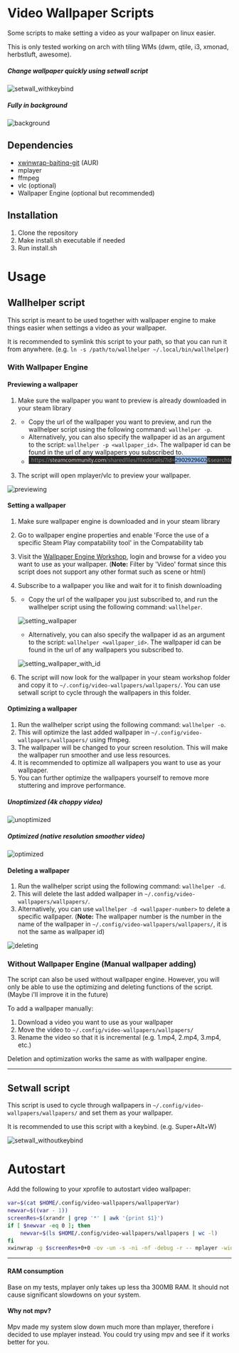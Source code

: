 # Video Wallpaper Scripts

Some scripts to make setting a video as your wallpaper on linux easier. 

This is only tested working on arch with tiling WMs (dwm, qtile, i3, xmonad, herbstluft, awesome).

##### Change wallpaper quickly using setwall script

![setwall_withkeybind](attachments/setwall_withkeybind.gif)

##### Fully in background

![background](attachments/fully_in_background.gif)

## Dependencies

- [xwinwrap-baitinq-git](https://aur.archlinux.org/packages/xwinwrap-baitinq-git/) (AUR)
- mplayer
- ffmpeg
- vlc (optional)
- Wallpaper Engine (optional but recommended)

## Installation

1. Clone the repository
2. Make install.sh executable if needed
3. Run install.sh

# Usage

## Wallhelper script

This script is meant to be used together with wallpaper engine to make things easier when settings a video as your wallpaper.

It is recommended to symlink this script to your path, so that you can run it from anywhere. (e.g. `ln -s /path/to/wallhelper ~/.local/bin/wallhelper`)

### With Wallpaper Engine

#### Previewing a wallpaper

1. Make sure the wallpaper you want to preview is already downloaded in your steam library
2. - Copy the url of the wallpaper you want to preview, and run the wallhelper script using the following command: `wallhelper -p`.
   - Alternatively, you can also specify the wallpaper id as an argument to the script: `wallhelper -p <wallpaper_id>`. The wallpaper id can be found in the url of any wallpapers you subscribed to.
   - ![Example](attachments/wallpaper_id.png)

3. The script will open mplayer/vlc to preview your wallpaper.

![previewing](attachments/previewing.gif)

#### Setting a wallpaper

1. Make sure wallpaper engine is downloaded and in your steam library
2. Go to wallpaper engine properties and enable 'Force the use of a specific Steam Play compatability tool' in the Compatability tab
3. Visit the [Wallpaper Engine Workshop](https://steamcommunity.com/workshop/browse/?appid=431960), login and browse for a video you want to use as your wallpaper. (**Note:** Filter by 'Video' format since this script does not support any other format such as scene or html)
4. Subscribe to a wallpaper you like and wait for it to finish downloading
5. - Copy the url of the wallpaper you just subscribed to, and run the wallhelper script using the following command: `wallhelper`.

   ![setting_wallpaper](attachments/setting_wallpaper.gif)

   - Alternatively, you can also specify the wallpaper id as an argument to the script: `wallhelper <wallpaper_id>`. The wallpaper id can be found in the url of any wallpapers you subscribed to.

   ![setting_wallpaper_with_id](attachments/setting_wallpaper_2.gif)

6. The script will now look for the wallpaper in your steam workshop folder and copy it to `~/.config/video-wallpapers/wallpapers/`. You can use setwall script to cycle through the wallpapers in this folder.

#### Optimizing a wallpaper

1. Run the wallhelper script using the following command: `wallhelper -o`.
2. This will optimize the last added wallpaper in `~/.config/video-wallpapers/wallpapers/` using ffmpeg.
3. The wallpaper will be changed to your screen resolution. This will make the wallpaper run smoother and use less resources.
4. It is recommended to optimize all wallpapers you want to use as your wallpaper.
5. You can further optimize the wallpapers yourself to remove more stuttering and improve performance.

##### Unoptimized (4k choppy video)

![unoptimized](attachments/unoptimized.gif)

##### Optimized (native resolution smoother video)

![optimized](attachments/optimized.gif)

#### Deleting a wallpaper

1. Run the wallhelper script using the following command: `wallhelper -d`.
2. This will delete the last added wallpaper in `~/.config/video-wallpapers/wallpapers/`.
3. Alternatively, you can use `wallhelper -d <wallpaper-number>` to delete a specific wallpaper. (**Note:** The wallpaper number is the number in the name of the wallpaper in `~/.config/video-wallpapers/wallpapers/`, it is not the same as wallpaper id)

![deleting](attachments/deleting.gif)

### Without Wallpaper Engine (Manual wallpaper adding)

The script can also be used without wallpaper engine. However, you will only be able to use the optimizing and deleting functions of the script. (Maybe i'll improve it in the future)

To add a wallpaper manually:

1. Download a video you want to use as your wallpaper
2. Move the video to `~/.config/video-wallpapers/wallpapers/`
3. Rename the video so that it is incremental (e.g. 1.mp4, 2.mp4, 3.mp4, etc.)

Deletion and optimization works the same as with wallpaper engine.

---

## Setwall script

This script is used to cycle through wallpapers in `~/.config/video-wallpapers/wallpapers/` and set them as your wallpaper.

It is recommended to use this script with a keybind. (e.g. Super+Alt+W)

![setwall_withoutkeybind](attachments/setwall.gif)

# Autostart

Add the following to your xprofile to autostart video wallpaper:

```sh
var=$(cat $HOME/.config/video-wallpapers/wallpaperVar)
newvar=$((var - 1))
screenRes=$(xrandr | grep '*' | awk '{print $1}')
if [ $newvar -eq 0 ]; then
    newvar=$(ls $HOME/.config/video-wallpapers/wallpapers | wc -l)
fi
xwinwrap -g $screenRes+0+0 -ov -un -s -ni -nf -debug -r -- mplayer -wid WID -quiet -nosound $HOME/.config/video-wallpapers/wallpapers/$newvar.mp4 -loop 0 -nolirc -nomouseinput & # set the background
```

---

#### RAM consumption

Base on my tests, mplayer only takes up less tha 300MB RAM. It should not cause significant slowdowns on your system.

#### Why not mpv?

Mpv made my system slow down much more than mplayer, therefore i decided to use mplayer instead. You could try using mpv and see if it works better for you.
